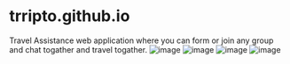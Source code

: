 # trripto.github.io
Travel Assistance web application where you can form or join any group and chat togather and travel togather.
![image](https://user-images.githubusercontent.com/103877910/204091588-5128598b-46da-4e64-a9fe-7960bb84bcbc.png)
![image](https://user-images.githubusercontent.com/103877910/204091609-3236b961-94dd-4b93-ad1e-d3b044f42e93.png)
![image](https://user-images.githubusercontent.com/103877910/204091646-88ece118-270a-465e-877e-f8acc9636977.png)
![image](https://user-images.githubusercontent.com/103877910/204091679-a215e0ef-b428-42c7-900c-f49276c6c3db.png)
